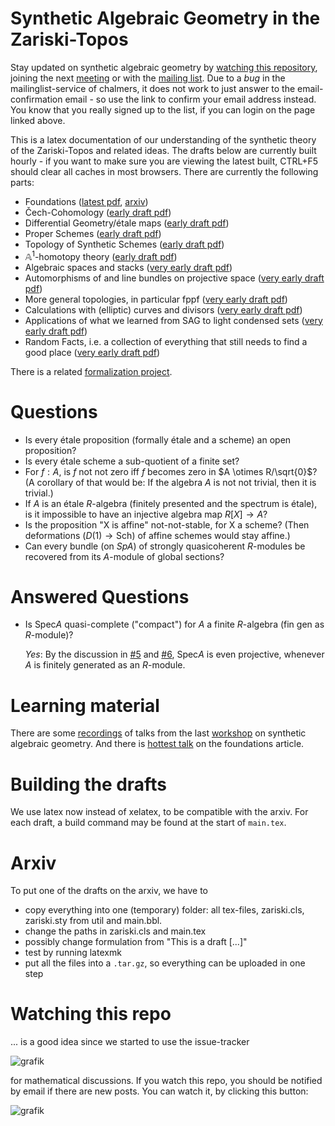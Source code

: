 # Synthetic Algebraic Geometry in the Zariski-Topos
Stay updated on synthetic algebraic geometry by [watching this repository](#watching-this-repo), joining the next [meeting](https://felix-cherubini.de/sag-meeting-4.html) or with the [mailing list](https://lists.chalmers.se/mailman/listinfo/sag).
Due to a *bug* in the mailinglist-service of chalmers, it does not work to just answer to the  email-confirmation email - so use the link to confirm your email address instead. You know that you really signed up to the list, if you can login on the page linked above. 

This is a latex documentation of our understanding of the synthetic theory of the Zariski-Topos
and related ideas. The drafts below are currently built hourly -
if you want to make sure you are viewing the latest built, CTRL+F5 should clear all caches in most browsers.
There are currently the following parts:
- Foundations ([latest pdf](https://felix-cherubini.de/iag.pdf), [arxiv](https://arxiv.org/abs/2307.00073))
- Čech-Cohomology ([early draft pdf](https://felix-cherubini.de/cech.pdf))
- Differential Geometry/étale maps ([early draft pdf](https://felix-cherubini.de/diffgeo.pdf))
- Proper Schemes ([early draft pdf](https://felix-cherubini.de/proper.pdf))
- Topology of Synthetic Schemes ([early draft pdf](https://felix-cherubini.de/topology.pdf))
- $\mathbb A^1$-homotopy theory ([early draft pdf](https://felix-cherubini.de/A1-homotopy.pdf))
- Algebraic spaces and stacks ([very early draft pdf](https://felix-cherubini.de/stacks.pdf))
- Automorphisms of and line bundles on projective space ([very early draft pdf](https://felix-cherubini.de/projective.pdf))
- More general topologies, in particular fppf ([very early draft pdf](https://felix-cherubini.de/sheaves.pdf))
- Calculations with (elliptic) curves and divisors ([very early draft pdf](https://felix-cherubini.de/elliptic.pdf))
- Applications of what we learned from SAG to light condensed sets ([very early draft pdf](https://felix-cherubini.de/condensed.pdf))
- Random Facts, i.e. a collection of everything that still needs to find a good place ([very early draft pdf](https://felix-cherubini.de/random.pdf))

There is a related [formalization project](https://github.com/felixwellen/synthetic-geometry).


# Questions

- Is every étale proposition (formally étale and a scheme) an open proposition?
- Is every étale scheme a sub-quotient of a finite set?
- For $f : A$, is $f$ not not zero iff $f$ becomes zero in $A \otimes R/\sqrt{0}$?
  (A corollary of that would be: If the algebra $A$ is not not trivial, then it is trivial.)
- If $A$ is an étale $R$-algebra (finitely presented and the spectrum is étale),
  is it impossible to have an injective algebra map $R[X] \to A$?
- Is the proposition "X is affine" not-not-stable, for X a scheme?
  (Then deformations ($D(1) \to \mathrm{Sch}$) of affine schemes would stay affine.)
- Can every bundle (on $Sp A$) of strongly quasicoherent $R$-modules be recovered
  from its $A$-module of global sections?

# Answered Questions
- Is $\mathrm{Spec} A$ quasi-complete ("compact") for $A$ a finite $R$-algebra (fin gen as $R$-module)?

  *Yes*: By the discussion in [#5](../../issues/5) and [#6](../../issues/6), $\mathrm{Spec} A$ is even projective, whenever $A$ is finitely generated as an $R$-module.
  
# Learning material
There are some [recordings](https://www.youtube.com/playlist?list=PLrnCInSNK7UT_JnKwnderE8eIkWtoW_az) of talks from the last [workshop](https://www.felix-cherubini.de/sag-meeting-3.html) on synthetic algebraic geometry.
And there is [hottest talk](https://www.youtube.com/watch?v=lp4kcmQ0ueY) on the foundations article.

# Building the drafts

We use latex now instead of xelatex, to be compatible with the arxiv.
For each draft, a build command may be found at the start of ```main.tex```.

# Arxiv

To put one of the drafts on the arxiv, we have to

- copy everything into one (temporary) folder: all tex-files, zariski.cls, zariski.sty from util and main.bbl.
- change the paths in zariski.cls and main.tex
- possibly change formulation from "This is a draft [...]"
- test by running latexmk
- put all the files into a ```.tar.gz```, so everything can be uploaded in one step

# Watching this repo
... is a good idea since we started to use the issue-tracker 

![grafik](https://github.com/felixwellen/synthetic-zariski/assets/22154668/1716ae10-4692-4549-abbf-955b2cdb8aac)


for mathematical discussions. 
If you watch this repo, you should be notified by email if there are new posts.
You can watch it, by clicking this button:

![grafik](https://github.com/felixwellen/synthetic-zariski/assets/22154668/a25ec091-f1db-42bb-9d0f-3c1dff47c8f6)

